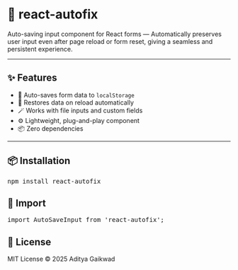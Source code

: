 # 🔧 react-autofix

Auto-saving input component for React forms — Automatically preserves user input even after page reload or form reset, giving a seamless and persistent experience.

---

## ✨ Features

- 🧠 Auto-saves form data to `localStorage`
- 🚀 Restores data on reload automatically
- 🪄 Works with file inputs and custom fields
- ⚙️ Lightweight, plug-and-play component
- 📦 Zero dependencies

---

## 📦 Installation
<pre>npm install react-autofix</pre>


## 🚀 Import
<pre>import AutoSaveInput from 'react-autofix'; </pre>

## 📃 License
MIT License © 2025 Aditya Gaikwad

